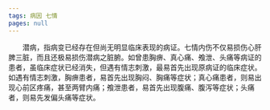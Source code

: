 ```yaml
---
tags: 病因 七情
pages: null
---
```

&emsp;&emsp;潜病，指病变已经存在但尚无明显临床表现的病证。七情内伤不仅易损伤心肝脾三脏，而且还极易损伤潜病之脏腑。如曾患胸痹、真心痛、飧泄、头痛等病证的患者，虽临床症状已经消失，但遇有情志刺激，最易首先出现原病证的临床症状。如遇有情志刺激，胸痹患者，易首先出现胸闷、胸痛等症状；真心痛患者，则易出现心前区疼痛，甚至两臂内痛；飧泄患者，易首先出现腹痛、腹泻等症状；头痛者，则易先发偏头痛等症状。